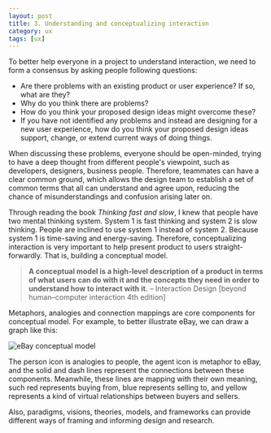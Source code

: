 ```yaml
---
layout: post
title: 3. Understanding and conceptualizing interaction
category: ux
tags: [ux]
---
```


To better help everyone in a project to understand interaction, we need to form a consensus by asking people following questions:

* Are there problems with an existing product or user experience? If so, what are they?
* Why do you think there are problems?
* How do you think your proposed design ideas might overcome these?
* If you have not identified any problems and instead are designing for a new user experience, how do you think your proposed design ideas support, change, or extend current ways of doing things.

When discussing these problems, everyone should be open-minded, trying to have a deep thought from different people's viewpoint, such as developers, designers, business people. Therefore, teammates can have a clear common ground, which allows the design team to establish a set of common terms that all can understand and agree upon, reducing the chance of misunderstandings and confusion arising later on.

Through reading the book *Thinking fast and slow*, I knew that people have two mental thinking system. System 1 is fast thinking and system 2 is slow thinking. People are inclined to use system 1 instead of system 2. Because system 1 is time-saving and energy-saving. Therefore, conceptualizing interaction is very important to help present product to users straight-forwardly. That is, building a conceptual model.

> **A conceptual model is a high-level description of a product in terms of what users can do with it and the concepts they need in order to understand how to interact with it.**
– Interaction Design [beyond human–computer interaction 4th edition]

Metaphors, analogies and connection mappings are core components for conceptual model. For example, to better illustrate eBay, we can draw a graph like this:
 
![eBay conceptual model](http://7xoj81.com1.z0.glb.clouddn.com/2016-01-01-01.png)

The person icon is analogies to people, the agent icon is metaphor to eBay, and the solid and dash lines represent the connections between these components. Meanwhile, these lines are mapping with their own meaning, such red represents buying from, blue represents selling to, and yellow represents a kind of virtual relationships between buyers and sellers.

Also, paradigms, visions, theories, models, and frameworks can provide different ways of framing and informing design and research.